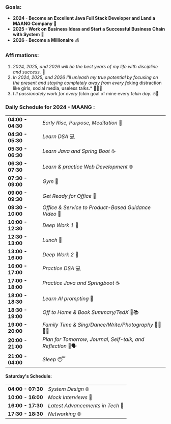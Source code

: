### **Goals:**

- **2024 - Become an Excellent Java Full Stack Developer and Land a MAANG Company** 🚀
- **2025 - Work on Business Ideas and Start a Successful Business Chain with System** 💼
- **2026 - Become a Millionaire** 💰

### **Affirmations:**

1. *2024, 2025, and 2026 will be the best years of my life with discipline and success.* 🌟
2. *In 2024, 2025, and 2026 I'll unleash my true potential by focusing on the present and staying completely away from every f*cking distraction like girls, social media, useless talks.* 💪🚫📵
3. *I'll passionately work for every f*ckin goal of mine every f*ckin day.* 🔥🚀

### **Daily Schedule for 2024 - MAANG :**

| | |
| --- | --- |
| **04:00 - 04:30** | *Early Rise, Purpose, Meditation* 🌅 |
| **04:30 - 05:30** | *Learn DSA* 💻 |
| **05:30 - 06:30** | *Learn Java and Spring Boot* ☕ |
| **06:30 - 07:30** | *Learn & practice Web Development* 🌐 |
| **07:30 - 09:00** | *Gym* 💪 |
| **09:00 - 09:30** | *Get Ready for Office* 🧳 |
| **09:30 - 10:00** | *Office & Service to Product-Based Guidance Video* 🚗 |
| **10:00 - 12:30** | *Deep Work 1* 🚀 |
| **12:30 - 13:00** | *Lunch* 🍱 |
| **13:00 - 16:00** | *Deep Work 2* 🚀 |
| **16:00 - 17:00** | *Practice DSA* 💻 |
| **17:00 - 18:00** | *Practice Java and Springboot* ☕ |
| **18:00 - 18:30** | *Learn AI prompting* 🤖 |
| **18:30 - 19:00** | *Off to Home & Book Summary/TedX* 🚗📚 |
| **19:00 - 20:00** | *Family Time & Sing/Dance/Write/Photography* 🎤🕺📝📸 |
| **20:00 - 21:00** | *Plan for Tomorrow, Journal, Self-talk, and Reflection* 📔🗣️ |
| **21:00 - 04:00** | *Sleep* 😴 |

#### **Saturday's Schedule:**
| | |
| --- | --- |
| **04:00 - 07:30** | *System Design* 🌐 |
| **10:00 - 16:00** | *Mock Interviews* 💼 |
| **16:00 - 17:30** | *Latest Advancements in Tech* 🚀 |
| **17:30 - 18:30** | *Networking* 🌐 |